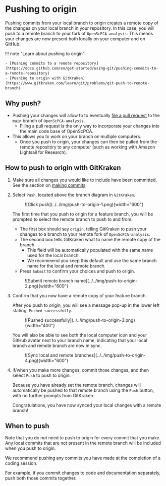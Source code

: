 # Pushing to origin

Pushing commits from your local branch to origin creates a remote copy of the changes on your local branch in your repository.
In this case, you will push to a remote branch to your fork of `OpenScPCA-analysis`.
This means your changes are now present both locally on your computer and on GitHub.

!!! note "Learn about pushing to origin"

    - [Pushing commits to a remote repository](https://docs.github.com/en/get-started/using-git/pushing-commits-to-a-remote-repository)
    - [Pushing to origin with GitKraken](https://www.gitkraken.com/learn/git/problems/git-push-to-remote-branch)

## Why push?

- Pushing your changes will allow to to eventually [file a pull request](STUB-LINK) to the `main` branch of `OpenScPCA-analysis`.
    - Filing a pull request is the only way to incorporate your changes into the main code base of OpenScPCA.
- This allows you to work on your branch on multiple computers.
    - Once you push to origin, your changes can then be pulled from the remote repository to any computer (such as working with Amazon Lightsail for Research).


## How to push to origin with GitKraken

1. Make sure all changes you would like to include have been committed.
See the section on [making commits](./making-commits.md).

1. Select `Push`, located above the branch diagram in `GitKraken`.

    <figure markdown="span">
        ![Click push](../../img/push-to-origin-1.png){width="600"}
    </figure>

    The first time that you push to origin for a feature branch, you will be prompted to select the remote branch to push to and from.

    - The first box should say `origin`, telling GitKraken to push your changes to a branch to your remote fork of `OpenScPCA-analysis`.
    - The second box tells GitKraken what to name the remote copy of the branch.
        - This field will be automatically populated with the same name used for the local branch.
        - We recommend you keep this default and use the same branch name for the local and remote branch.
    - Press `Submit` to confirm your choices and push to origin.

    <figure markdown="span">
        ![Submit remote branch name](../../img/push-to-origin-2.png){width="600"}
    </figure>

1. Confirm that you now have a remote copy of your feature branch.

    After you push to origin, you will see a message pop-up in the lower left stating, `Pushed successfully`.

    <figure markdown="span">
        ![Pushed successfully](../../img/push-to-origin-3.png){width="400"}
    </figure>

    You will also be able to see both the local computer icon and your GitHub avatar next to your branch name, indicating that your local branch and remote branch  are now in sync.

    <figure markdown="span">
        ![Sync local and remote branches](../../img/push-to-origin-4.png){width="600"}
    </figure>

1. If/when you make more changes, commit those changes, and then select `Push` to push to origin.

    Because you have already set the remote branch, changes will automatically be pushed to that remote branch using the `Push` button, with no further prompts from GitKraken.

    Congratulations, you have now synced your local changes with a remote branch!

## When to push

Note that you do not need to push to origin for every commit that you make.
Any local commits that are not present in the remote branch will be included when you push to origin.

We recommend pushing any commits you have made at the completion of a coding session.

For example, if you commit changes to code and documentation separately, push both those commits together.
